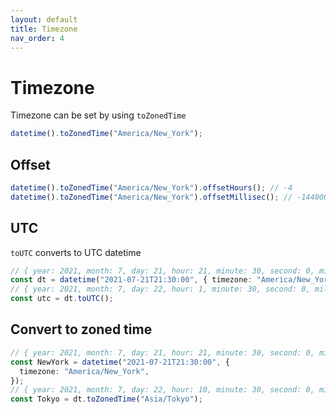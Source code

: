 ```yaml
---
layout: default
title: Timezone
nav_order: 4
---
```


# Timezone

Timezone can be set by using `toZonedTime`

```typescript
datetime().toZonedTime("America/New_York");
```

## Offset

```typescript
datetime().toZonedTime("America/New_York").offsetHours(); // -4
datetime().toZonedTime("America/New_York").offsetMillisec(); // -14400000
```

## UTC

`toUTC` converts to UTC datetime

```typescript
// { year: 2021, month: 7, day: 21, hour: 21, minute: 30, second: 0, millisecond: 0, }
const dt = datetime("2021-07-21T21:30:00", { timezone: "America/New_York" });
// { year: 2021, month: 7, day: 22, hour: 1, minute: 30, second: 0, millisecond: 0,}
const utc = dt.toUTC();
```

## Convert to zoned time

```typescript
// { year: 2021, month: 7, day: 21, hour: 21, minute: 30, second: 0, millisecond: 0, }
const NewYork = datetime("2021-07-21T21:30:00", {
  timezone: "America/New_York",
});
// { year: 2021, month: 7, day: 22, hour: 10, minute: 30, second: 0, millisecond: 0, }
const Tokyo = dt.toZonedTime("Asia/Tokyo");
```
